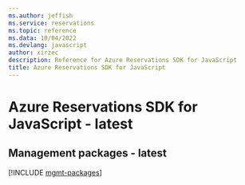 ```yaml
---
ms.author: jeffish
ms.service: reservations
ms.topic: reference
ms.data: 10/04/2022
ms.devlang: javascript
author: xirzec
description: Reference for Azure Reservations SDK for JavaScript
title: Azure Reservations SDK for JavaScript
---
```

# Azure Reservations SDK for JavaScript - latest

## Management packages - latest
[!INCLUDE [mgmt-packages](reservations-mgmt-index.md)]